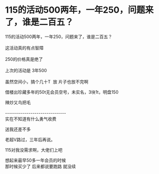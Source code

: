 # 115的活动500两年，一年250，问题来了，谁是二百五？


115的活动500两年，一年250，问题来了，谁是二百五？<br />
<br />
这活动真的有点智障<br />
<br />
250的价格真是绝了 <img src="static/image/smiley/default/lol.gif" smilieid="12" border="0" alt="" /> <br />
<br />
上次的活动是 3年500<br />
<br />
虽然空间小，搞个几十T&nbsp;&nbsp;放 片子也放不完啊 <img src="static/image/smiley/default/sweat.gif" smilieid="10" border="0" alt="" /> 

借楼出珍藏多年的50t无会员空号，未实名，3块1t，明盘150

辣炒又鸟把毛<br />
<br />
-------------------------------<br />
实在不知道有什么勇气收费

送我还差不多

老超V路过，三年后再说。

115对我没需求啊，大佬们上吧

想起来最早50多一年会员的时候<br />
那时候买少了 后来都说要跑路 就没续<img src="static/image/smiley/default/smile.gif" smilieid="1" border="0" alt="" />
